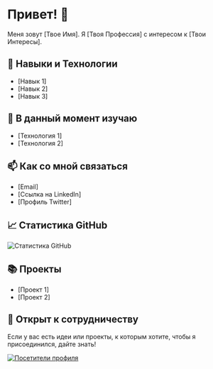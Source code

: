 # Привет! 👋

Меня зовут [Твое Имя]. Я [Твоя Профессия] с интересом к [Твои Интересы].

## 🔧 Навыки и Технологии
- [Навык 1]
- [Навык 2]
- [Навык 3]

## 🌱 В данный момент изучаю
- [Технология 1]
- [Технология 2]

## 📫 Как со мной связаться
- [Email]
- [Ссылка на LinkedIn]
- [Профиль Twitter]

## 📈 Статистика GitHub
![Статистика GitHub](https://github-readme-stats.vercel.app/api?username=YourUsername&show_icons=true&hide_title=true&hide=prs)

## 📚 Проекты
- [Проект 1]
- [Проект 2]

## 🤝 Открыт к сотрудничеству
Если у вас есть идеи или проекты, к которым хотите, чтобы я присоединился, дайте знать!

[![Посетители профиля](https://visitor-badge.glitch.me/badge?page_id=YourUsername.YourUsername)](https://github.com/YourUsername)
